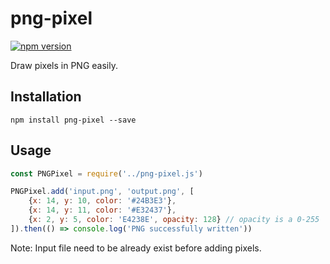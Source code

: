 png-pixel
======

[![npm version](https://badge.fury.io/js/png-pixel.svg)](https://badge.fury.io/js/png-pixel)

Draw pixels in PNG easily.

## Installation
    npm install png-pixel --save

## Usage
```js
const PNGPixel = require('../png-pixel.js')

PNGPixel.add('input.png', 'output.png', [
    {x: 14, y: 10, color: '#24B3E3'},
    {x: 14, y: 11, color: '#E32437'},
    {x: 2, y: 5, color: 'E4238E', opacity: 128} // opacity is a 0-255
]).then(() => console.log('PNG successfully written'))
```

Note: Input file need to be already exist before adding pixels.

    
    
    


